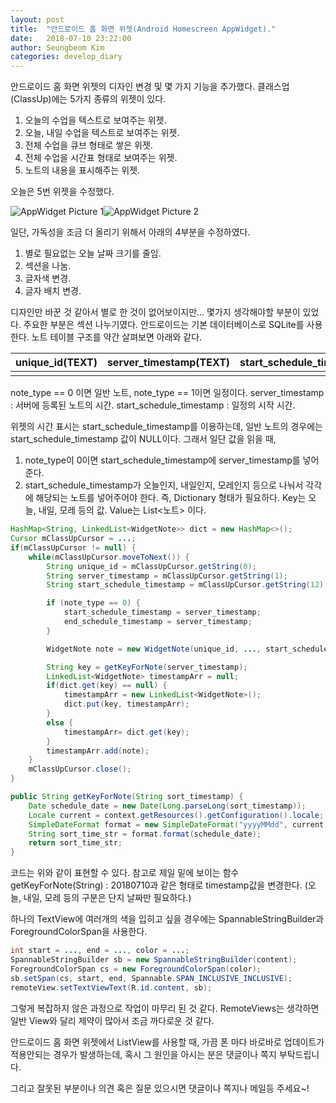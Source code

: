 ```yaml
---
layout: post
title:  "안드로이드 홈 화면 위젯(Android Homescreen AppWidget)."
date:   2018-07-10 23:22:00
author: Seungbeom Kim
categories: develop_diary
---
```


안드로이드 홈 화면 위젯의 디자인 변경 및 몇 가지 기능을 추가했다.
클래스업(ClassUp)에는 5가지 종류의 위젯이 있다.
1. 오늘의 수업을 텍스트로 보여주는 위젯.
2. 오늘, 내일 수업을 텍스트로 보여주는 위젯.
3. 전체 수업을 큐브 형태로 쌓은 위젯.
4. 전체 수업을 시간표 형태로 보여주는 위젯.
5. 노트의 내용을 표시해주는 위젯.

오늘은 5번 위젯을 수정했다.

<img src="{{ site.baseurl }}/assets/develop_diary/android_appwidget_1.png" title="AppWidget Picture 1" class="post-image-double"><img src="{{ site.baseurl }}/assets/develop_diary/android_appwidget_2.png" title="AppWidget Picture 2" class="post-image-double">

일단, 가독성을 조금 더 올리기 위해서 아래의 4부분을 수정하였다.
1. 별로 필요없는 오늘 날짜 크기를 줄임.
2. 섹션을 나눔.
3. 글자색 변경.
4. 글자 배치 변경.

디자인만 바꾼 것 같아서 별로 한 것이 없어보이지만... 몇가지 생각해야할 부분이 있었다.
주요한 부분은 섹션 나누기였다.
안드로이드는 기본 데이터베이스로 SQLite를 사용한다.
노트 테이블 구조를 약간 살펴보면 아래와 같다.

| unique_id(TEXT)        | server_timestamp(TEXT)           | start_schedule_timestamp(TEXT)  | note_type(INTEGER)  |
| ------------- |-------------| ----- | ------------- |
|       |  |  |  |

note_type == 0 이면 일반 노트, note_type == 1이면 일정이다.
server_timestamp : 서버에 등록된 노트의 시간.
start_schedule_timestamp : 일정의 시작 시간.

위젯의 시간 표시는 start_schedule_timestamp를 이용하는데, 일반 노트의 경우에는 start_schedule_timestamp 값이 NULL이다.
그래서 일단 값을 읽을 때,
1. note_type이 0이면 start_schedule_timestamp에 server_timestamp를 넣어준다.
2. start_schedule_timestamp가 오늘인지, 내일인지, 모레인지 등으로 나눠서 각각에 해당되는 노트를 넣어주어야 한다.
즉, Dictionary 형태가 필요하다. Key는 오늘, 내일, 모레 등의 값. Value는 List<노트> 이다.

```java
HashMap<String, LinkedList<WidgetNote>> dict = new HashMap<>();
Cursor mClassUpCursor = ...;
if(mClassUpCursor != null) {
	while(mClassUpCursor.moveToNext()) {
		String unique_id = mClassUpCursor.getString(0);
		String server_timestamp = mClassUpCursor.getString(1);
		String start_schedule_timestamp = mClassUpCursor.getString(12);

		if (note_type == 0) {
			start_schedule_timestamp = server_timestamp;
			end_schedule_timestamp = server_timestamp;
		}

		WidgetNote note = new WidgetNote(unique_id, ..., start_schedule_timestamp, ...);

		String key = getKeyForNote(server_timestamp);
		LinkedList<WidgetNote> timestampArr = null;
		if(dict.get(key) == null) {
			timestampArr = new LinkedList<WidgetNote>();
			dict.put(key, timestampArr);
		}
		else {
			timestampArr= dict.get(key);
		}
		timestampArr.add(note);
	}
	mClassUpCursor.close();
}

public String getKeyForNote(String sort_timestamp) {
	Date schedule_date = new Date(Long.parseLong(sort_timestamp));
	Locale current = context.getResources().getConfiguration().locale;
	SimpleDateFormat format = new SimpleDateFormat("yyyyMMdd", current);
	String sort_time_str = format.format(schedule_date);
	return sort_time_str;
}
```

코드는 위와 같이 표현할 수 있다.
참고로 제일 밑에 보이는 함수 getKeyForNote(String) :  20180710과 같은 형태로 timestamp값을 변경한다. (오늘, 내일, 모레 등의 구분은 단지 날짜만 필요하다.)

하나의 TextView에 여러개의 색을 입히고 싶을 경우에는 SpannableStringBuilder과 ForegroundColorSpan을 사용한다.

```java
int start = ..., end = ..., color = ...;
SpannableStringBuilder sb = new SpannableStringBuilder(content);
ForegroundColorSpan cs = new ForegroundColorSpan(color);
sb.setSpan(cs, start, end, Spannable.SPAN_INCLUSIVE_INCLUSIVE);
remoteView.setTextViewText(R.id.content, sb);
```

그렇게 복잡하지 않은 과정으로 작업이 마무리 된 것 같다.
RemoteViews는 생각하면 일반 View와 달리 제약이 많아서 조금 까다로운 것 같다.

안드로이드 홈 화면 위젯에서 ListView를 사용할 때, 가끔 폰 마다 바로바로 업데이트가 적용안되는 경우가 발생하는데, 혹시 그 원인을 아시는 분은 댓글이나 쪽지 부탁드립니다.

그리고 잘못된 부분이나 의견 혹은 질문 있으시면 댓글이나 쪽지나 메일등 주세요~!

